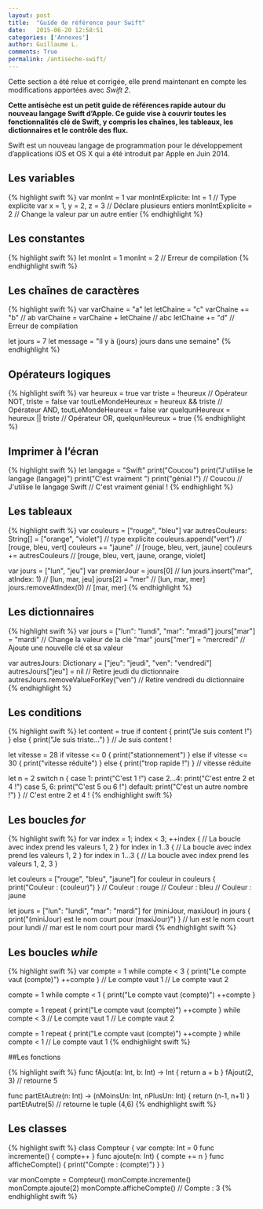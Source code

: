 ```yaml
---
layout: post
title:  "Guide de référence pour Swift"
date:   2015-06-20 12:58:51
categories: ['Annexes']
author: Guillaume L.
comments: True
permalink: /antiseche-swift/
---
```


<div class="swift2">
	<p>Cette section a été relue et corrigée, elle prend maintenant en compte les modifications apportées avec <em>Swift 2</em>.</p>
</div>

**Cette antisèche est un petit guide de références rapide autour du nouveau langage Swift d’Apple. Ce guide vise à couvrir toutes les fonctionnalités clé de Swift, y compris les chaînes, les tableaux, les dictionnaires et le contrôle des flux.**

Swift est un nouveau langage de programmation pour le développement d’applications iOS et OS X qui a été introduit par Apple en Juin 2014.

## Les variables

{% highlight swift %}
var monInt = 1
var monIntExplicite: Int = 1 // Type explicite
var x = 1, y = 2, z = 3 // Déclare plusieurs entiers
monIntExplicite = 2 // Change la valeur par un autre entier
{% endhighlight %}

## Les constantes

{% highlight swift %}
let monInt = 1
monInt = 2 // Erreur de compilation
{% endhighlight swift %}

## Les chaînes de caractères

{% highlight swift %}
var varChaine = "a"
let letChaine = "c"
varChaine += "b" // ab
varChaine = varChaine + letChaine // abc
letChaine += "d" // Erreur de compilation

let jours = 7
let message = "Il y à \(jours) jours dans une semaine"
{% endhighlight %}

## Opérateurs logiques

{% highlight swift %}
var heureux = true
var triste = !heureux // Opérateur NOT, triste = false
var toutLeMondeHeureux = heureux && triste
// Opérateur AND, toutLeMondeHeureux = false
var quelqunHeureux = heureux || triste // Opérateur OR, quelqunHeureux = true
{% endhighlight %}

## Imprimer à l’écran

{% highlight swift %}
let langage = "Swift"
print("Coucou")
print("J'utilise le langage \(langage)")
print("C'est vraiment ")
print("génial !")
// Coucou
// J'utilise le langage Swift
// C'est vraiment génial !
{% endhighlight %}

## Les tableaux

{% highlight swift %}
var couleurs = ["rouge", "bleu"]
var autresCouleurs: String[] = ["orange", "violet"] // type explicite
couleurs.append("vert") // [rouge, bleu, vert]
couleurs += "jaune" // [rouge, bleu, vert, jaune]
couleurs += autresCouleurs // [rouge, bleu, vert, jaune, orange, violet]

var jours = ["lun", "jeu"]
var premierJour = jours[0] // lun
jours.insert("mar", atIndex: 1) // [lun, mar, jeu]
jours[2] = "mer" // [lun, mar, mer]
jours.removeAtIndex(0) // [mar, mer]
{% endhighlight %}

## Les dictionnaires

{% highlight swift %}
var jours = ["lun": "lundi", "mar": "mradi"]
jours["mar"] = "mardi" // Change la valeur de la clé "mar"
jours["mer"] = "mercredi" // Ajoute une nouvelle clé et sa valeur

var autresJours: Dictionary = ["jeu": "jeudi", "ven": "vendredi"]
autresJours["jeu"] = nil // Retire jeudi du dictionnaire
autresJours.removeValueForKey("ven") // Retire vendredi du dictionnaire
{% endhighlight %}

## Les conditions

{% highlight swift %}
let content = true
if content {
    print("Je suis content !")
} else {
    print("Je suis triste...")
}
// Je suis content !

let vitesse = 28
if vitesse <= 0 {
    print("stationnement")
} else if vitesse <= 30 {
    print("vitesse réduite")
} else {
    print("trop rapide !")
}
// vitesse réduite

let n = 2
switch n {
case 1:
    print("C'est 1 !")
case 2...4:
    print("C'est entre 2 et 4 !")
case 5, 6:
    print("C'est 5 ou 6 !")
default:
    print("C'est un autre nombre !")
}
// C'est entre 2 et 4 !
{% endhighlight swift %}

## Les boucles *for*

{% highlight swift %}
for var index = 1; index < 3; ++index {
    // La boucle avec index prend les valeurs 1, 2
}
for index in 1..3 {
    // La boucle avec index prend les valeurs 1, 2
}
for index in 1...3 {
    // La boucle avec index prend les valeurs 1, 2, 3
}

let couleurs = ["rouge", "bleu", "jaune"]
for couleur in couleurs {
    print("Couleur : \(couleur)")
}
// Couleur : rouge
// Couleur : bleu
// Couleur : jaune

let jours = ["lun": "lundi", "mar": "mardi"]
for (miniJour, maxiJour) in jours {
    print("\(miniJour) est le nom court pour \(maxiJour)")
}
// lun est le nom court pour lundi
// mar est le nom court pour mardi
{% endhighlight swift %}

## Les boucles *while*

{% highlight swift %}
var compte = 1
while compte < 3 {
    print("Le compte vaut \(compte)")
    ++compte
}
// Le compte vaut 1
// Le compte vaut 2

compte = 1
while compte < 1 {
    print("Le compte vaut \(compte)")
    ++compte
}

compte = 1
repeat {
    print("Le compte vaut \(compte)")
    ++compte
} while compte < 3
// Le compte vaut 1
// Le compte vaut 2

compte = 1
repeat {
    print("Le compte vaut \(compte)")
    ++compte
} while compte < 1
// Le compte vaut 1
{% endhighlight swift %}

##Les fonctions

{% highlight swift %}
func fAjout(a: Int, b: Int) -> Int {
  return a + b
}
fAjout(2, 3) // retourne 5

func partEtAutre(n: Int) -> (nMoinsUn: Int, nPlusUn: Int) {
  return (n-1, n+1)
}
partEtAutre(5) // retourne le tuple (4,6)
{% endhighlight swift %}

## Les classes

{% highlight swift %}
class Compteur {
  var compte: Int = 0
  func incremente() {
    compte++
  }
  func ajoute(n: Int) {
    compte += n
  }
  func afficheCompte() {
    print("Compte : \(compte)")
  }
}

var monCompte = Compteur()
monCompte.incremente()
monCompte.ajoute(2)
monCompte.afficheCompte() // Compte : 3
{% endhighlight swift %}
